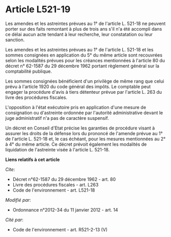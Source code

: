 # Article L521-19

Les amendes et les astreintes prévues au 1° de l'article L. 521-18 ne peuvent porter sur des faits remontant à plus de trois
ans s'il n'a été accompli dans ce délai aucun acte tendant à leur recherche, leur constatation ou leur sanction. 

Les amendes et les astreintes prévues au 1° de l'article L. 521-18 et les sommes consignées en application du 5° du même
article sont recouvrées selon les modalités prévues pour les créances mentionnées à l'article 80 du décret n° 62-1587 du 29
décembre 1962 portant règlement général sur la comptabilité publique. 

Les sommes consignées bénéficient d'un privilège de même rang que celui prévu à l'article 1920 du code général des impôts. Le
comptable peut engager la procédure d'avis à tiers détenteur prévue par l'article L. 263 du livre des procédures fiscales. 

L'opposition à l'état exécutoire pris en application d'une mesure de consignation ou d'astreinte ordonnée par l'autorité
administrative devant le juge administratif n'a pas de caractère suspensif. 

Un décret en Conseil d'Etat précise les garanties de procédure visant à assurer les droits de la défense lors du prononcé de
l'amende prévue au 1° de l'article L. 521-18 et, le cas échéant, pour les mesures mentionnées au 2° à 4° du même article. Ce
décret prévoit également les modalités de liquidation de l'astreinte visée à l'article L. 521-18.

**Liens relatifs à cet article**

_Cite_:

  - Décret n°62-1587 du 29 décembre 1962 - art. 80
  - Livre des procédures fiscales - art. L263
  - Code de l'environnement - art. L521-18

_Modifié par_:

  - Ordonnance n°2012-34 du 11 janvier 2012 - art. 14

_Cité par_:

  - Code de l'environnement - art. R521-2-13 (V)
